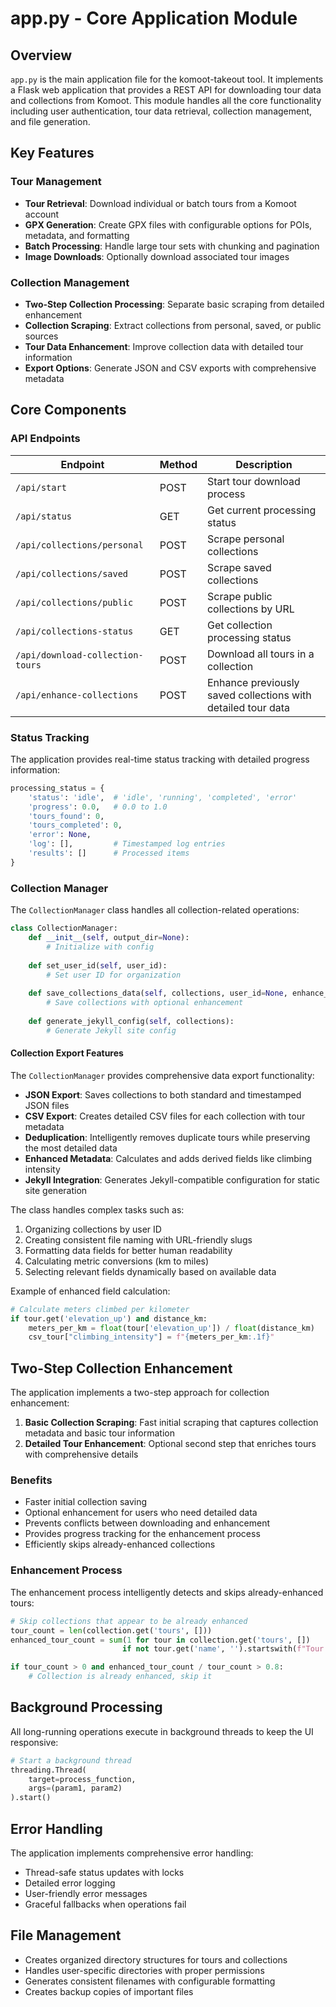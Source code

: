 # app.py - Core Application Module

## Overview

`app.py` is the main application file for the komoot-takeout tool. It implements a Flask web application that provides a REST API for downloading tour data and collections from Komoot. This module handles all the core functionality including user authentication, tour data retrieval, collection management, and file generation.

## Key Features

### Tour Management

- **Tour Retrieval**: Download individual or batch tours from a Komoot account
- **GPX Generation**: Create GPX files with configurable options for POIs, metadata, and formatting
- **Batch Processing**: Handle large tour sets with chunking and pagination
- **Image Downloads**: Optionally download associated tour images

### Collection Management

- **Two-Step Collection Processing**: Separate basic scraping from detailed enhancement
- **Collection Scraping**: Extract collections from personal, saved, or public sources
- **Tour Data Enhancement**: Improve collection data with detailed tour information
- **Export Options**: Generate JSON and CSV exports with comprehensive metadata

## Core Components

### API Endpoints

| Endpoint | Method | Description |
|----------|--------|-------------|
| `/api/start` | POST | Start tour download process |
| `/api/status` | GET | Get current processing status |
| `/api/collections/personal` | POST | Scrape personal collections |
| `/api/collections/saved` | POST | Scrape saved collections |
| `/api/collections/public` | POST | Scrape public collections by URL |
| `/api/collections-status` | GET | Get collection processing status |
| `/api/download-collection-tours` | POST | Download all tours in a collection |
| `/api/enhance-collections` | POST | Enhance previously saved collections with detailed tour data |

### Status Tracking

The application provides real-time status tracking with detailed progress information:

```python
processing_status = {
    'status': 'idle',  # 'idle', 'running', 'completed', 'error'
    'progress': 0.0,   # 0.0 to 1.0
    'tours_found': 0,
    'tours_completed': 0,
    'error': None,
    'log': [],         # Timestamped log entries
    'results': []      # Processed items
}
```

### Collection Manager

The `CollectionManager` class handles all collection-related operations:

```python
class CollectionManager:
    def __init__(self, output_dir=None):
        # Initialize with config
    
    def set_user_id(self, user_id):
        # Set user ID for organization
    
    def save_collections_data(self, collections, user_id=None, enhance_tours=False):
        # Save collections with optional enhancement
    
    def generate_jekyll_config(self, collections):
        # Generate Jekyll site config
```

#### Collection Export Features

The `CollectionManager` provides comprehensive data export functionality:

- **JSON Export**: Saves collections to both standard and timestamped JSON files
- **CSV Export**: Creates detailed CSV files for each collection with tour metadata
- **Deduplication**: Intelligently removes duplicate tours while preserving the most detailed data
- **Enhanced Metadata**: Calculates and adds derived fields like climbing intensity
- **Jekyll Integration**: Generates Jekyll-compatible configuration for static site generation

The class handles complex tasks such as:

1. Organizing collections by user ID
2. Creating consistent file naming with URL-friendly slugs
3. Formatting data fields for better human readability
4. Calculating metric conversions (km to miles)
5. Selecting relevant fields dynamically based on available data

Example of enhanced field calculation:
```python
# Calculate meters climbed per kilometer
if tour.get('elevation_up') and distance_km:
    meters_per_km = float(tour['elevation_up']) / float(distance_km)
    csv_tour["climbing_intensity"] = f"{meters_per_km:.1f}"
```

## Two-Step Collection Enhancement

The application implements a two-step approach for collection enhancement:

1. **Basic Collection Scraping**: Fast initial scraping that captures collection metadata and basic tour information
2. **Detailed Tour Enhancement**: Optional second step that enriches tours with comprehensive details

### Benefits

- Faster initial collection saving
- Optional enhancement for users who need detailed data
- Prevents conflicts between downloading and enhancement
- Provides progress tracking for the enhancement process
- Efficiently skips already-enhanced collections

### Enhancement Process

The enhancement process intelligently detects and skips already-enhanced tours:

```python
# Skip collections that appear to be already enhanced
tour_count = len(collection.get('tours', []))
enhanced_tour_count = sum(1 for tour in collection.get('tours', []) 
                         if not tour.get('name', '').startswith(f"Tour {tour.get('id', '')}"))

if tour_count > 0 and enhanced_tour_count / tour_count > 0.8:
    # Collection is already enhanced, skip it
```

## Background Processing

All long-running operations execute in background threads to keep the UI responsive:

```python
# Start a background thread
threading.Thread(
    target=process_function,
    args=(param1, param2)
).start()
```

## Error Handling

The application implements comprehensive error handling:

- Thread-safe status updates with locks
- Detailed error logging
- User-friendly error messages
- Graceful fallbacks when operations fail

## File Management

- Creates organized directory structures for tours and collections
- Handles user-specific directories with proper permissions
- Generates consistent filenames with configurable formatting
- Creates backup copies of important files